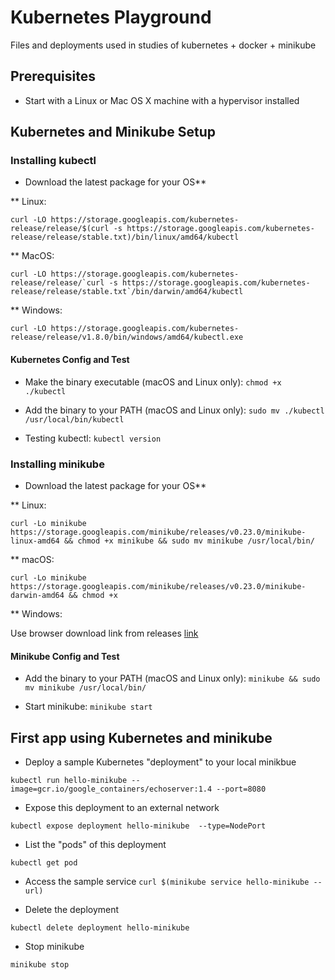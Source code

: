 # Kubernetes Playground

 Files and deployments used in studies of kubernetes + docker + minikube

## Prerequisites

* Start with a Linux or Mac OS X machine with a hypervisor installed


## Kubernetes and Minikube Setup

### Installing kubectl

* Download the latest package for your OS**

** Linux: 
 
``` curl -LO https://storage.googleapis.com/kubernetes-release/release/$(curl -s https://storage.googleapis.com/kubernetes-release/release/stable.txt)/bin/linux/amd64/kubectl ```
 
** MacOS: 
 
``` curl -LO https://storage.googleapis.com/kubernetes-release/release/`curl -s https://storage.googleapis.com/kubernetes-release/release/stable.txt`/bin/darwin/amd64/kubectl ```
 
** Windows: 
 
``` curl -LO https://storage.googleapis.com/kubernetes-release/release/v1.8.0/bin/windows/amd64/kubectl.exe ```

#### Kubernetes Config and Test
 
* Make the binary executable (macOS and Linux only): 
```chmod +x ./kubectl```

* Add the binary to your PATH (macOS and Linux only): 
```sudo mv ./kubectl /usr/local/bin/kubectl```

* Testing kubectl: ```kubectl version```
 
### Installing minikube

* Download the latest package for your OS**

** Linux: 
 
``` curl -Lo minikube https://storage.googleapis.com/minikube/releases/v0.23.0/minikube-linux-amd64 && chmod +x minikube && sudo mv minikube /usr/local/bin/ ```
 
** macOS: 
 
```curl -Lo minikube https://storage.googleapis.com/minikube/releases/v0.23.0/minikube-darwin-amd64 && chmod +x ```

** Windows: 

Use browser download link from releases [link](https://kubernetes.io/docs/tasks/tools/install-minikube/)


#### Minikube Config and Test

* Add the binary to your PATH (macOS and Linux only):
 ```minikube && sudo mv minikube /usr/local/bin/```

* Start minikube: ```minikube start```


## First app using Kubernetes and minikube

*  Deploy a sample Kubernetes "deployment" to your local minikbue

```kubectl run hello-minikube --image=gcr.io/google_containers/echoserver:1.4 --port=8080```

* Expose this deployment to an external network

```kubectl expose deployment hello-minikube  --type=NodePort```

* List the "pods" of this deployment

```kubectl get pod```

* Access the sample service
```curl $(minikube service hello-minikube --url)```


* Delete the deployment

```kubectl delete deployment hello-minikube```

* Stop minikube

```minikube stop```
